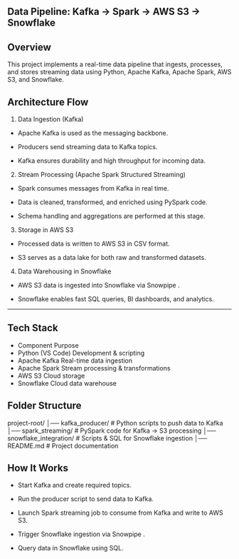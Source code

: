 Data Pipeline: Kafka → Spark → AWS S3 → Snowflake
-------------------------------------------------
Overview
----------
This project implements a real-time data pipeline that ingests, processes, and stores streaming data using Python, Apache Kafka, Apache Spark, AWS S3, and Snowflake.

Architecture Flow
-----------------

1. Data Ingestion (Kafka)

- Apache Kafka is used as the messaging backbone.

- Producers send streaming data to Kafka topics.

- Kafka ensures durability and high throughput for incoming data.

2. Stream Processing (Apache Spark Structured Streaming)

- Spark consumes messages from Kafka in real time.

- Data is cleaned, transformed, and enriched using PySpark code.

- Schema handling and aggregations are performed at this stage.

3. Storage in AWS S3

- Processed data is written to AWS S3 in CSV format.

- S3 serves as a data lake for both raw and transformed datasets.

4. Data Warehousing in Snowflake

- AWS S3 data is ingested into Snowflake via Snowpipe .

- Snowflake enables fast SQL queries, BI dashboards, and analytics.
_______________________________________________________________________________________________________________

Tech Stack
-----------
- Component Purpose 
- Python (VS Code) Development & scripting 
- Apache Kafka Real-time data ingestion
- Apache Spark Stream processing & transformations 
- AWS S3 Cloud storage
- Snowflake Cloud data warehouse

Folder Structure
----------------
project-root/ │── kafka_producer/ # Python scripts to push data to Kafka │── spark_streaming/ # PySpark code for Kafka → S3 processing │── snowflake_integration/ # Scripts & SQL for Snowflake ingestion │── README.md # Project documentation

How It Works
------------
- Start Kafka and create required topics.

- Run the producer script to send data to Kafka.

- Launch Spark streaming job to consume from Kafka and write to AWS S3.

- Trigger Snowflake ingestion via Snowpipe .

- Query data in Snowflake using SQL.

